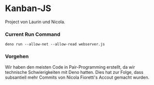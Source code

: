 # Kanban-JS

Project von Laurin und Nicola.

### Current Run Command

`deno run --allow-net --allow-read webserver.js`

### Vorgehen

Wir haben den meisten Code in Pair-Programming erstellt, da wir technische Schwierigkeiten mit Deno hatten. Dies hat zur
Folge, dass subsantiell mehr Commits von Nicola Fioretti's Accout gemacht wurden.   